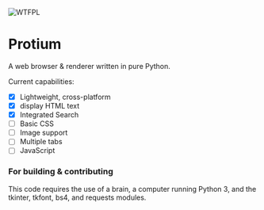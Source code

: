 ![WTFPL](http://www.wtfpl.net/wp-content/uploads/2012/12/wtfpl-badge-1.png)
# Protium
A web browser &amp; renderer written in pure Python.

Current capabilities:
- [x] Lightweight, cross-platform
- [x] display HTML text
- [x] Integrated Search
- [ ] Basic CSS
- [ ] Image support
- [ ] Multiple tabs
- [ ] JavaScript

### For building & contributing
This code requires the use of a brain, a computer running Python 3, and the tkinter, tkfont, bs4, and requests modules.
